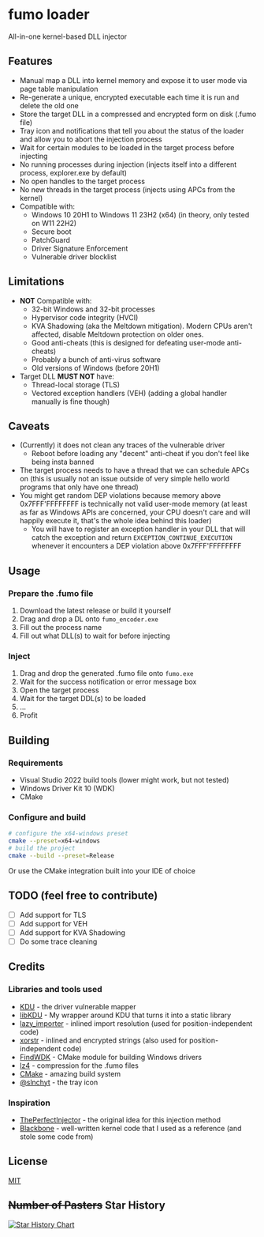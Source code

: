 # fumo loader

All-in-one kernel-based DLL injector

## Features

- Manual map a DLL into kernel memory and expose it to user mode via page table manipulation
- Re-generate a unique, encrypted executable each time it is run and delete the old one
- Store the target DLL in a compressed and encrypted form on disk (.fumo file)
- Tray icon and notifications that tell you about the status of the loader and allow you to abort the injection process
- Wait for certain modules to be loaded in the target process before injecting
- No running processes during injection (injects itself into a different process, explorer.exe by default)
- No open handles to the target process
- No new threads in the target process (injects using APCs from the kernel)
- Compatible with:
  - Windows 10 20H1 to Windows 11 23H2 (x64) (in theory, only tested on W11 22H2)
  - Secure boot
  - PatchGuard
  - Driver Signature Enforcement
  - Vulnerable driver blocklist

## Limitations

- **NOT** Compatible with:
  - 32-bit Windows and 32-bit processes
  - Hypervisor code integrity (HVCI)
  - KVA Shadowing (aka the Meltdown mitigation). Modern CPUs aren't affected, disable Meltdown protection on older ones.
  - Good anti-cheats (this is designed for defeating user-mode anti-cheats)
  - Probably a bunch of anti-virus software
  - Old versions of Windows (before 20H1)
- Target DLL **MUST NOT** have:
  - Thread-local storage (TLS)
  - Vectored exception handlers (VEH) (adding a global handler manually is fine though)

## Caveats

- (Currently) it does not clean any traces of the vulnerable driver
  - Reboot before loading any "decent" anti-cheat if you don't feel like being insta banned
- The target process needs to have a thread that we can schedule APCs on (this is usually not an issue outside of very simple hello world programs that only have one thread)
- You might get random DEP violations because memory above 0x7FFF'FFFFFFFF is technically not valid user-mode memory (at least as far as Windows APIs are concerned, your CPU doesn't care and will happily execute it, that's the whole idea behind this loader)
  - You will have to register an exception handler in your DLL that will catch the exception and return `EXCEPTION_CONTINUE_EXECUTION` whenever it encounters a DEP violation above 0x7FFF'FFFFFFFF

## Usage

### Prepare the .fumo file

1. Download the latest release or build it yourself
2. Drag and drop a DL onto `fumo_encoder.exe`
  1. Fill out the process name
  2. Fill out what DLL(s) to wait for before injecting

### Inject

1. Drag and drop the generated .fumo file onto `fumo.exe`
2. Wait for the success notification or error message box
3. Open the target process
4. Wait for the target DDL(s) to be loaded
5. ...
6. Profit

## Building

### Requirements

- Visual Studio 2022 build tools (lower might work, but not tested)
- Windows Driver Kit 10 (WDK)
- CMake

### Configure and build

```sh
# configure the x64-windows preset
cmake --preset=x64-windows
# build the project
cmake --build --preset=Release
```

Or use the CMake integration built into your IDE of choice

## TODO (feel free to contribute)

- [ ] Add support for TLS
- [ ] Add support for VEH
- [ ] Add support for KVA Shadowing
- [ ] Do some trace cleaning

## Credits

### Libraries and tools used

- [KDU](https://github.com/hfiref0x/KDU) - the driver vulnerable mapper
- [libKDU](https://github.com/dumbasPL/libKDU) - My wrapper around KDU that turns it into a static library
- [lazy_importer](https://github.com/JustasMasiulis/lazy_importer) - inlined import resolution (used for position-independent code)
- [xorstr](https://github.com/JustasMasiulis/xorstr) - inlined and encrypted strings (also used for position-independent code)
- [FindWDK](https://github.com/SergiusTheBest/FindWDK) - CMake module for building Windows drivers
- [lz4](https://github.com/lz4/lz4) - compression for the .fumo files
- [CMake](https://cmake.org/) - amazing build system
- [@slnchyt](https://www.pixiv.net/en/artworks/35678304) - the tray icon

### Inspiration

- [ThePerfectInjector](https://github.com/can1357/ThePerfectInjector) - the original idea for this injection method
- [Blackbone](https://github.com/DarthTon/Blackbone) - well-written kernel code that I used as a reference (and stole some code from)

## License

[MIT](LICENSE)

## ~~Number of Pasters~~ Star History

<a href="https://star-history.com/#dumbasPL/fumo_loader&Date">
  <picture>
    <source media="(prefers-color-scheme: dark)" srcset="https://api.star-history.com/svg?repos=dumbasPL/fumo_loader&type=Date&theme=dark" />
    <source media="(prefers-color-scheme: light)" srcset="https://api.star-history.com/svg?repos=dumbasPL/fumo_loader&type=Date" />
    <img alt="Star History Chart" src="https://api.star-history.com/svg?repos=dumbasPL/fumo_loader&type=Date" />
  </picture>
</a>
